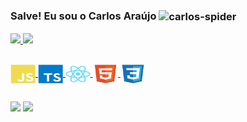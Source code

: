 ### Salve! Eu sou o Carlos Araújo <img align="center" alt="carlos-spider" height="60" width="80" src="https://media1.giphy.com/media/eNSP7RDZeV3rSkNVXZ/source.gif">
<a href="https://github.com/Carloshenripvh
">
  <img height="180em" src="https://github-readme-stats-eight-theta.vercel.app/api?username=Carloshenripvh&show_icons=true&theme=dracula&include_all_commits=true&count_private=true"/>
  <img height="180em" src="https://github-readme-stats-eight-theta.vercel.app/api/top-langs/?username=carloshenripvh&layout=compact&langs_count=8&theme=dracula"/>
<div>
<div style="display: inline_block"><br>
  <img align="center" alt="carlos-Js" height="30" width="40" src="https://raw.githubusercontent.com/devicons/devicon/master/icons/javascript/javascript-plain.svg">
  <img align="center" alt="carlos-Ts" height="30" width="40" src="https://raw.githubusercontent.com/devicons/devicon/master/icons/typescript/typescript-plain.svg">
  <img align="center" alt="carlos-React" height="30" width="40" src="https://raw.githubusercontent.com/devicons/devicon/master/icons/react/react-original.svg">
  <img align="center" alt="carlos-HTML" height="30" width="40" src="https://raw.githubusercontent.com/devicons/devicon/master/icons/html5/html5-original.svg">        <img align="center" alt="carlos-CSS" height="30" width="40" src="https://raw.githubusercontent.com/devicons/devicon/master/icons/css3/css3-original.svg"> 
</div>
  
  ##
  
 <div>
  
 
  <a href="https://www.linkedin.com/in/carloshenrisoft/" target="_blank"><img src="https://img.shields.io/badge/-LinkedIn-%230077B5?style=for-the-badge&logo=linkedin&logoColor=white" target="_blank"></a>
  <a href = "mailto: carloshenrisoft@gmail.com"><img src="https://img.shields.io/badge/-Gmail-%23EA4335?style=for-the-badge&logo=gmail&logoColor=white" target="_blank"></a>
</div>

